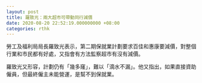 ```yaml
---
layout: post
title: 羅致光：兩大超市可帶動同行減價
date: 2020-08-20 22:52:19.000000000 +08:00
categories: rthk
---
```


勞工及福利局局長羅致光表示，第二期保就業計劃要求百佳和惠康要減價，對整個行業和市民都有好處，又指會有方法監察超市有沒有減價。

羅致光又形容，計劃仍有「幾多窿」，難以「滴水不漏」。他又指出，如果直接資助僱員，但最終僱主未能營運，是幫不到保就業。
